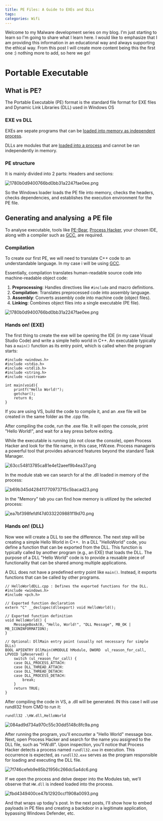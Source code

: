 ```yaml
---
title: PE Files: A Guide to EXEs and DLLs
tags: 
categories: Wifi
---
```


Welcome to my Malware development series on my blog. I'm just starting to learn so I'm going to share what I learn here. I would like to emphasize that I am providing this information in an educational way and always supporting the ethical way.
From this post I will create more content being this the first one :) nothing more to add, so here we go!

# Portable Executable

## What is PE?

The Portable Executable (PE) format is the standard file format for EXE files and Dynamic Link Libraries (DLL) used in Windows OS

### EXE vs DLL

EXEs are sepate programs that can be <ins>loaded into memory as independent process</ins>.

DLLs are modules that are <ins>loaded into a process</ins> and cannot be ran independently in memory.

### PE structure

It is mainly divided into 2 parts: Headers and sections:

![1780b0d9400766bd0bb31a2247fae0ee.png](/assets/img/screenshots/pe1/8dbe616191e70f1edb3f419c2e29fe0a.png)

So the Windows loader loads the PE file into memory, checks the headers, checks dependencies, and establishes the execution environment for the PE file.

## Generating and analysing  a PE file

To analyse executable, tools like [PE-Bear](https://github.com/hasherezade/pe-bear), [Process Hacker](https://www.google.com/url?sa=t&source=web&rct=j&opi=89978449&url=https://processhacker.sourceforge.io/&ved=2ahUKEwiolJK0rZSGAxUGU6QEHZ4KBEoQFnoECCMQAQ&usg=AOvVaw0gTZxS5yGpmBHzPpQiXeD9), your chosen IDE, along with a compiler such as [GCC](https://gcc.gnu.org/), are required.

### Compilation

To create our first PE, we will need to translate C++ code to an understandable language. In my case i will be using [GCC](https://gcc.gnu.org/).

Essentially, compilation translates human-readable source code into machine-readable object code:

1.  **Preprocessing**: Handles directives like `#include` and macro definitions.
2.  **Compilation**: Translates preprocessed code into assembly language.
3.  **Assembly**: Converts assembly code into machine code (object files).
4.  **Linking**: Combines object files into a single executable (PE file).

![1780b0d9400766bd0bb31a2247fae0ee.png](/assets/img/screenshots/pe1/1780b0d9400766bd0bb31a2247fae0ee.png)

### Hands on! (EXE)

The first thing to create the exe will be opening the IDE (in my case Visual Studio Code) and write a simple hello world in C++. An executable typically has a `main()` function as its entry point, which is called when the program starts:

```
#include <windows.h>
#include <stdio.h>
#include <stdlib.h>
#include <string.h>
#include <iostream>

int main(void){
    printf("Hello World!");
    getchar();
    return 0;
}
```

If you are using VS, build the code to compile it, and an .exe file will be created in the same folder as the .cpp file.

After compiling the code, run the .exe file. It will open the console, print "Hello World!", and wait for a key press before exiting.

While the executable is running (do not close the console), open Process Hacker and look for the file name, in this case, HW.exe. Process manageris a powerful tool that provides advanced features beyond the standard Task Manager.

![63cc54813785ca81e4e12aeef9b4ea37.png](/assets/img/screenshots/pe1/63cc54813785ca81e4e12aeef9b4ea37.png)

In the module stab we can search for al the .dll loaded in memory of the process:

![b69b345d428411770973715c5bacad23.png](/assets/img/screenshots/pe1/b69b345d428411770973715c5bacad23.png)

In the "Memory" tab you can find how memory is utilized by the selected process:

![ea7bf398fefdf47d0332209881f19d70.png](/assets/img/screenshots/pe1/ea7bf398fefdf47d0332209881f19d70.png)

### Hands on! (DLL)

Now wee will create a DLL to see the difference. The next step will be creating a simple Hello World in C++.  In a DLL "HelloWorld" code, you define a function that can be exported from the DLL. This function is typically called by another program (e.g., an EXE) that loads the DLL. The purpose of a DLL "Hello World" code is to provide a reusable piece of functionality that can be shared among multiple applications.

A DLL does not have a predefined entry point like `main()`. Instead, it exports functions that can be called by other programs.

```
// HelloWorldDLL.cpp : Defines the exported functions for the DLL.
#include <windows.h>
#include <pch.h>

// Exported function declaration
extern "C" __declspec(dllexport) void HelloWorld();

// Exported function definition
void HelloWorld() {
    MessageBoxA(0, "Hello, World!", "DLL Message", MB_OK | MB_ICONINFORMATION);
}

// Optional: DllMain entry point (usually not necessary for simple DLLs)
BOOL APIENTRY DllMain(HMODULE hModule, DWORD  ul_reason_for_call, LPVOID lpReserved) {
    switch (ul_reason_for_call) {
    case DLL_PROCESS_ATTACH:
    case DLL_THREAD_ATTACH:
    case DLL_THREAD_DETACH:
    case DLL_PROCESS_DETACH:
        break;
    }
    return TRUE;
}
```

After compiling the code in VS, a .dll will be generated. IN this case I will use rundll32 from CMD to run it:

`rundll32 .\HW.dll,HelloWorld`

![084ad9d734a970c55c30dd5148c8fc9a.png](/assets/img/screenshots/pe1/084ad9d734a970c55c30dd5148c8fc9a.png)

After running the program, you'll encounter a "Hello World" message box. Next, open Process Hacker and search for the name you assigned to the DLL file, such as "HW.dll". Upon inspection, you'll notice that Process Hacker detects a process named `rundll32.exe` in execution. This occurrence is expected, as `rundll32.exe` serves as the program responsible for loading and executing the DLL file.

![7f746cefeb9e85b21956c266dc5a4dc6.png](/assets/img/screenshots/pe1/7f746cefeb9e85b21956c266dc5a4dc6.png)

If we open the process and delve deeper into the Modules tab, we'll observe that `HW.dll` is indeed loaded into the process.

![fbd4349400ce47b12920ccf1908a0093.png](/assets/img/screenshots/pe1/fbd4349400ce47b12920ccf1908a0093.png)

And that wraps up today's post. In the next posts, I'll show how to embed payloads in PE files and creating a backdoor in a legitimate application, bypassing Windows Defender, etc.